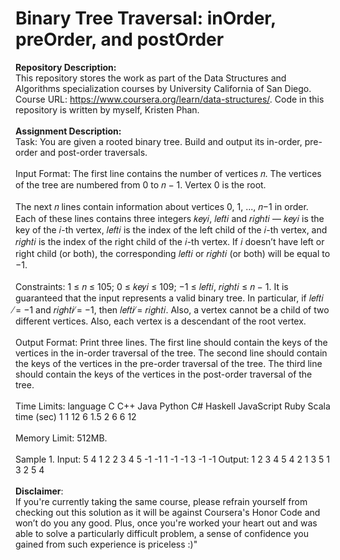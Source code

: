 # Binary Tree Traversal: inOrder, preOrder, and postOrder

__Repository Description:__
<br/>
This repository stores the work as part of the Data Structures and Algorithms specialization courses by University California of San Diego. Course URL: https://www.coursera.org/learn/data-structures/. Code in this repository is written by myself, Kristen Phan.
<br/>
<br/>
__Assignment Description:__
<br/>
Task: You are given a rooted binary tree. Build and output its in-order, pre-order and post-order traversals.
<br/>
<br/>
Input Format: The first line contains the number of vertices 𝑛. The vertices of the tree are numbered
from 0 to 𝑛 − 1. Vertex 0 is the root.
<br/>
<br/>
The next 𝑛 lines contain information about vertices 0, 1, ..., 𝑛−1 in order. Each of these lines contains
three integers 𝑘𝑒𝑦𝑖, 𝑙𝑒𝑓𝑡𝑖 and 𝑟𝑖𝑔ℎ𝑡𝑖 — 𝑘𝑒𝑦𝑖 is the key of the 𝑖-th vertex, 𝑙𝑒𝑓𝑡𝑖 is the index of the left
child of the 𝑖-th vertex, and 𝑟𝑖𝑔ℎ𝑡𝑖 is the index of the right child of the 𝑖-th vertex. If 𝑖 doesn’t have
left or right child (or both), the corresponding 𝑙𝑒𝑓𝑡𝑖 or 𝑟𝑖𝑔ℎ𝑡𝑖 (or both) will be equal to −1.
<br/>
<br/>
Constraints: 1 ≤ 𝑛 ≤ 105; 0 ≤ 𝑘𝑒𝑦𝑖 ≤ 109; −1 ≤ 𝑙𝑒𝑓𝑡𝑖, 𝑟𝑖𝑔ℎ𝑡𝑖 ≤ 𝑛 − 1. It is guaranteed that the input
represents a valid binary tree. In particular, if 𝑙𝑒𝑓𝑡𝑖 ̸= −1 and 𝑟𝑖𝑔ℎ𝑡𝑖 ̸= −1, then 𝑙𝑒𝑓𝑡𝑖 ̸= 𝑟𝑖𝑔ℎ𝑡𝑖. Also,
a vertex cannot be a child of two different vertices. Also, each vertex is a descendant of the root vertex.
<br/>
<br/>
Output Format: Print three lines. The first line should contain the keys of the vertices in the in-order
traversal of the tree. The second line should contain the keys of the vertices in the pre-order traversal
of the tree. The third line should contain the keys of the vertices in the post-order traversal of the tree.
<br/>
<br/>
Time Limits:
language   C C++ Java Python   C#   Haskell JavaScript Ruby Scala
time (sec) 1 1    12     6    1.5     2          6      6    12
<br/>
<br/>
Memory Limit: 512MB.
<br/>
<br/>
Sample 1.
Input:
5
4 1 2
2 3 4
5 -1 -1
1 -1 -1
3 -1 -1
Output:
1 2 3 4 5
4 2 1 3 5
1 3 2 5 4
<br/>
<br/>
__Disclaimer__: 
<br/>
If you're currently taking the same course, please refrain yourself from checking out this solution as it will be against Coursera's Honor Code and won’t do you any good. Plus, once you're worked your heart out and was able to solve a particularly difficult problem, a sense of confidence you gained from such experience is priceless :)"
